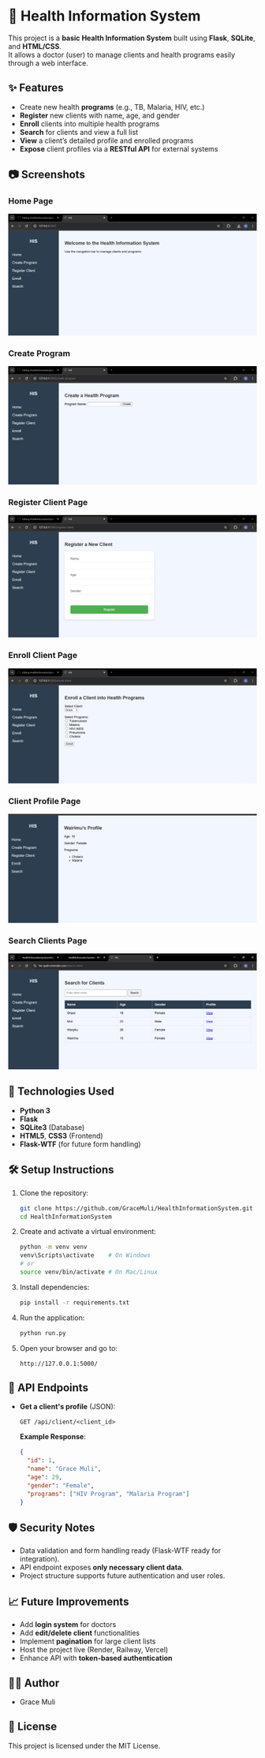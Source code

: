 # 🏥 Health Information System

This project is a **basic Health Information System** built using **Flask**, **SQLite**, and **HTML/CSS**.  
It allows a doctor (user) to manage clients and health programs easily through a web interface.

## ✨ Features
- Create new health **programs** (e.g., TB, Malaria, HIV, etc.)
- **Register** new clients with name, age, and gender
- **Enroll** clients into multiple health programs
- **Search** for clients and view a full list
- **View** a client’s detailed profile and enrolled programs
- **Expose** client profiles via a **RESTful API** for external systems

## 📷 Screenshots

### Home Page
![Home Page](images/homepage.png)

### Create Program
![Create Program](images/create_program.png)

### Register Client Page
![Register Client](images/register_client.png)

### Enroll Client Page
![Enroll Client](images/enroll_client.png)

### Client Profile Page
![Client Profile](images/profile.png)

### Search Clients Page
![Search Clients](images/search.png)


## 🚀 Technologies Used
- **Python 3**
- **Flask**
- **SQLite3** (Database)
- **HTML5**, **CSS3** (Frontend)
- **Flask-WTF** (for future form handling)

## 🛠️ Setup Instructions

1. Clone the repository:
   ```bash
   git clone https://github.com/GraceMuli/HealthInformationSystem.git
   cd HealthInformationSystem
   ```

2. Create and activate a virtual environment:
   ```bash
   python -m venv venv
   venv\Scripts\activate    # On Windows
   # or
   source venv/bin/activate # On Mac/Linux
   ```

3. Install dependencies:
   ```bash
   pip install -r requirements.txt
   ```

4. Run the application:
   ```bash
   python run.py
   ```

5. Open your browser and go to:
   ```
   http://127.0.0.1:5000/
   ```

## 📑 API Endpoints

- **Get a client's profile** (JSON):
  ```
  GET /api/client/<client_id>
  ```

  **Example Response**:
  ```json
  {
    "id": 1,
    "name": "Grace Muli",
    "age": 29,
    "gender": "Female",
    "programs": ["HIV Program", "Malaria Program"]
  }
  ```

## 🛡️ Security Notes
- Data validation and form handling ready (Flask-WTF ready for integration).
- API endpoint exposes **only necessary client data**.
- Project structure supports future authentication and user roles.

## 📈 Future Improvements
- Add **login system** for doctors
- Add **edit/delete client** functionalities
- Implement **pagination** for large client lists
- Host the project live (Render, Railway, Vercel)
- Enhance API with **token-based authentication**

## 👩‍💻 Author
- Grace Muli

## 📜 License
This project is licensed under the MIT License.
